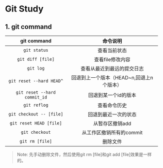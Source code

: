 # Git Study

## 1. git command 

| git command | 命令说明 | 
|:--:|:--:|
|`git status` | 查看当前状态 | 
| `git diff [file]` | 查看file修改内容 |
| `git log` | 查看从最近到最远的提交日志 |
| `git reset --hard HEAD^` |  回退到上一个版本（HEAD~n,回退上n个版本）|
| `git reset --hard commit_id` | 回退到某一个id的版本 | 
| `git reflog` | 查看命令历史 |
| `git checkout -- [file]` | 回退到最近一次的状态 |
| `git reset HEAD [file]` | 从暂存区撤销add |
| `git checkout` | 从工作区撤销所有的commit |
| `git rm [file]` | 删除文件 |

>Note: 先手动删除文件，然后使用git rm [file]和git add [file]效果是一样的。